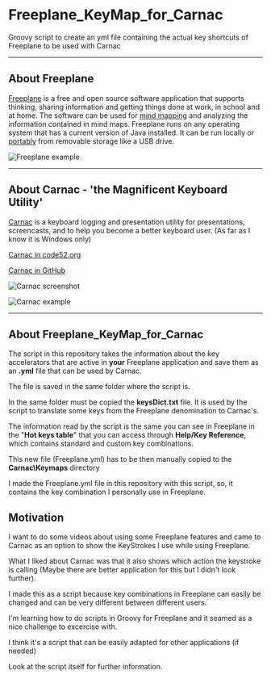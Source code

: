 # Freeplane_KeyMap_for_Carnac
 Groovy script to create an yml file containing the actual key shortcuts of Freeplane to be used with Carnac

---

## About Freeplane

[Freeplane](https://www.freeplane.org/wiki/index.php/Home) is a free and open source software application that supports thinking, sharing information and getting things done at work, in school and at home. The software can be used for [mind mapping](https://secure.wikimedia.org/wikipedia/en/wiki/Mind_map) and analyzing the information contained in mind maps. Freeplane runs on any operating system that has a current version of Java installed. It can be run locally or [portably](https://en.wikipedia.org/wiki/Portable_application) from removable storage like a USB drive.

![Freeplane example](https://www.freeplane.org/wiki/images/1/12/FreeplaneWiki.jpg)

---

## About Carnac - 'the Magnificent Keyboard Utility'

[Carnac](http://carnackeys.com/) is a keyboard logging and presentation utility for presentations, screencasts, and to help you become a better keyboard user. (As far as I know it is Windows only)

[Carnac in code52.org](http://code52.org/carnac/)

[Carnac in GitHub](https://github.com/Code52/carnac)

![Carnac screenshot](https://code52.org/carnac/screenshot.png)

![Carnac example](http://carnackeys.com/images/screenshot.gif)

---

## About Freeplane_KeyMap_for_Carnac

The script in this repository takes the information about the key accelerators that are active in **your** Freeplane application and save them as an **.yml** file that can be used by Carnac.

The file is saved in the same folder where the script is.

In the same folder must be copied the **keysDict.txt** file. It is used by the script to translate some keys from the Freeplane denomination to Carnac's.

The information read by the script is the same you can see in Freeplane in the "**Hot keys table**" that you can access through **Help/Key Reference**, which contains standard and custom key combinations.

This new file (Freeplane.yml) has to be then manually copied to the **Carnac\Keymaps** directory

I made the Freeplane.yml file in this repository with this script, so, it contains the key combination I personally use in Freeplane.

## Motivation

I want to do some videos about using some Freeplane features and came to Carnac as an option to show the KeyStrokes I use while using Freeplane.

What I liked about Carnac was that it also shows which action the keystroke is calling (Maybe there are better application for this but I didn't look further).

I made this as a script because key combinations in Freeplane can easily be changed and can be very different between different users.

I'm learning how to do scripts in Groovy for Freeplane and it seamed as a nice challenge to excercise with.

I think it's a script that can be easily adapted for other applications (if needed)

Look at the script itself for further information.
